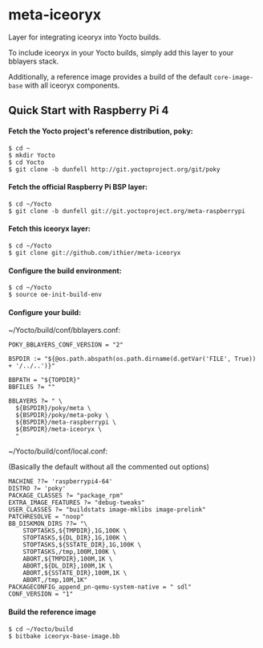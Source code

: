 # meta-iceoryx
Layer for integrating iceoryx into Yocto builds.

To include iceoryx in your Yocto builds, simply add this layer to your bblayers stack.

Additionally, a reference image provides a build of the default `core-image-base` with all iceoryx components.

## Quick Start with Raspberry Pi 4

#### Fetch the Yocto project's reference distribution, poky:
```
$ cd ~
$ mkdir Yocto
$ cd Yocto
$ git clone -b dunfell http://git.yoctoproject.org/git/poky 
```

#### Fetch the official Raspberry Pi BSP layer:
```
$ cd ~/Yocto
$ git clone -b dunfell git://git.yoctoproject.org/meta-raspberrypi 
```

#### Fetch this iceoryx layer:
```
$ cd ~/Yocto
$ git clone git://github.com/ithier/meta-iceoryx
```

#### Configure the build environment:
```
$ cd ~/Yocto
$ source oe-init-build-env
```

#### Configure your build:

~/Yocto/build/conf/bblayers.conf:
```
POKY_BBLAYERS_CONF_VERSION = "2"

BSPDIR := "${@os.path.abspath(os.path.dirname(d.getVar('FILE', True)) + '/../..')}"

BBPATH = "${TOPDIR}"
BBFILES ?= ""

BBLAYERS ?= " \
  ${BSPDIR}/poky/meta \
  ${BSPDIR}/poky/meta-poky \
  ${BSPDIR}/meta-raspberrypi \
  ${BSPDIR}/meta-iceoryx \
  "
```

~/Yocto/build/conf/local.conf:

(Basically the default without all the commented out options)
```
MACHINE ??= 'raspberrypi4-64'
DISTRO ?= 'poky'
PACKAGE_CLASSES ?= "package_rpm"
EXTRA_IMAGE_FEATURES ?= "debug-tweaks"
USER_CLASSES ?= "buildstats image-mklibs image-prelink"
PATCHRESOLVE = "noop"
BB_DISKMON_DIRS ??= "\
    STOPTASKS,${TMPDIR},1G,100K \
    STOPTASKS,${DL_DIR},1G,100K \
    STOPTASKS,${SSTATE_DIR},1G,100K \
    STOPTASKS,/tmp,100M,100K \
    ABORT,${TMPDIR},100M,1K \
    ABORT,${DL_DIR},100M,1K \
    ABORT,${SSTATE_DIR},100M,1K \
    ABORT,/tmp,10M,1K"
PACKAGECONFIG_append_pn-qemu-system-native = " sdl"
CONF_VERSION = "1"
```

#### Build the reference image
```
$ cd ~/Yocto/build
$ bitbake iceoryx-base-image.bb
```